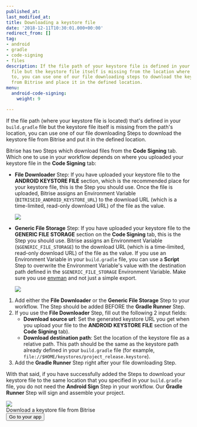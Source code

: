 ```yaml
---
published_at:
last_modified_at:
title: Downloading a keystore file
date: '2018-12-11T10:30:01.000+00:00'
redirect_from: []
tag:
- android
- gradle
- code-signing
- files
description: If the file path of your keystore file is defined in your build.gradle
  file but the keystore file itself is missing from the location where the path points
  to, you can use one of our file downloading steps to download the keystore file
  from Bitrise and place it in the defined location.
menu:
  android-code-signing:
    weight: 9

---
```

If the file path (where your keystore file is located) that's defined in your `build.gradle` file but the keystore file itself is missing from the path's location, you can use one of our file downloading Steps to download the keystore file from Bitrise and put it in the defined location.

Bitrise has two Steps which download files from the **Code Signing** tab. Which one to use in your workflow depends on where you uploaded your keystore file in the **Code Signing** tab:

* **File Downloader** Step: If you have uploaded your keystore file to the **ANDROID KEYSTORE FILE** section, which is the recommended place for your keystore file, this is the Step you should use. Once the file is uploaded, Bitrise assigns an Environment Variable (`BITRISEIO_ANDROID_KEYSTORE_URL`) to the download URL (which is a time-limited, read-only download URL) of the file as the value.

  ![](/img/android-keystore.png)
* **Generic File Storage** Step: If you have uploaded your keystore file to the **GENERIC FILE STORAGE** section on the **Code Signing** tab, this is the Step you should use. Bitrise assigns an Environment Variable (`$GENERIC_FILE_STORAGE`) to the download URL (which is a time-limited, read-only download URL) of the file as the value. If you use an Environment Variable in your `build.gradle` file, you can use a **Script** Step to overwrite the Environment Variable's value with the destination path defined in the `$GENERIC_FILE_STORAGE` Environment Variable. Make sure you use [envman](/tips-and-tricks/expose-environment-variable/) and not just a simple export.

  ![](/img/keystore-generic.png)

1. Add either the **File Downloader** or the **Generic File Storage** Step to your workflow. The Step should be added BEFORE the **Gradle Runner** Step.
2. If you use the **File Downloader** Step, fill out the following 2 input fields:
   * **Download source url**: Set the generated keystore URL you get when you upload your file to the **ANDROID KEYSTORE FILE** section of the **Code Signing** tab).
   * **Download destination path**: Set the location of the keystore file as a relative path. This path should be the same as the keystore path already defined in your `build.gradle` file (for example, `file://$HOME/keystores/project_release.keystore`).
3. Add the **Gradle Runner** Step right after your file downloading Step.

With that said, if you have successfully added the Steps to download your keystore file to the same location that you specified in your `build.gradle` file, you do not need the **Android Sign** Step in your workflow. Our **Gradle Runner** Step will sign and assemble your project.

<div class="banner">
	<img src="/assets/images/banner-bg-888x170.png" style="border: none;">
	<div class="deploy-text">Download a keystore file from Bitrise</div>
	<a target="_blank" href="https://app.bitrise.io/dashboard/builds"><button class="button">Go to your app</button></a>
</div>